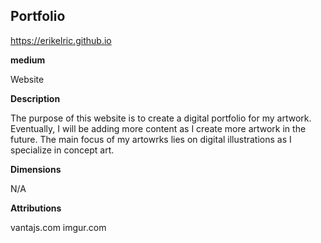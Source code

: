 ## Portfolio

https://erikelric.github.io

**medium**

Website

**Description**

The purpose of this website is to create a digital portfolio for my artwork. Eventually, I will be adding more content as I create more artwork in the future. The main focus of my artowrks lies on digital illustrations as I specialize in concept art. 

**Dimensions**

N/A

**Attributions**

vantajs.com
imgur.com
